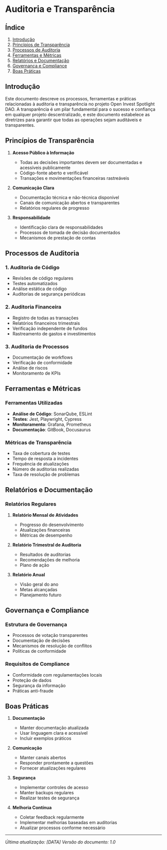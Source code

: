 # Auditoria e Transparência

## Índice
1. [Introdução](#introdução)
2. [Princípios de Transparência](#princípios-de-transparência)
3. [Processos de Auditoria](#processos-de-auditoria)
4. [Ferramentas e Métricas](#ferramentas-e-métricas)
5. [Relatórios e Documentação](#relatórios-e-documentação)
6. [Governança e Compliance](#governança-e-compliance)
7. [Boas Práticas](#boas-práticas)

## Introdução

Este documento descreve os processos, ferramentas e práticas relacionadas à auditoria e transparência no projeto Open Invest Spotlight DAO. A transparência é um pilar fundamental para o sucesso e confiança em qualquer projeto descentralizado, e este documento estabelece as diretrizes para garantir que todas as operações sejam auditáveis e transparentes.

## Princípios de Transparência

1. **Acesso Público à Informação**
   - Todas as decisões importantes devem ser documentadas e acessíveis publicamente
   - Código-fonte aberto e verificável
   - Transações e movimentações financeiras rastreáveis

2. **Comunicação Clara**
   - Documentação técnica e não-técnica disponível
   - Canais de comunicação abertos e transparentes
   - Relatórios regulares de progresso

3. **Responsabilidade**
   - Identificação clara de responsabilidades
   - Processos de tomada de decisão documentados
   - Mecanismos de prestação de contas

## Processos de Auditoria

### 1. Auditoria de Código
- Revisões de código regulares
- Testes automatizados
- Análise estática de código
- Auditorias de segurança periódicas

### 2. Auditoria Financeira
- Registro de todas as transações
- Relatórios financeiros trimestrais
- Verificação independente de fundos
- Rastreamento de gastos e investimentos

### 3. Auditoria de Processos
- Documentação de workflows
- Verificação de conformidade
- Análise de riscos
- Monitoramento de KPIs

## Ferramentas e Métricas

### Ferramentas Utilizadas
- **Análise de Código**: SonarQube, ESLint
- **Testes**: Jest, Playwright, Cypress
- **Monitoramento**: Grafana, Prometheus
- **Documentação**: GitBook, Docusaurus

### Métricas de Transparência
- Taxa de cobertura de testes
- Tempo de resposta a incidentes
- Frequência de atualizações
- Número de auditorias realizadas
- Taxa de resolução de problemas

## Relatórios e Documentação

### Relatórios Regulares
1. **Relatório Mensal de Atividades**
   - Progresso do desenvolvimento
   - Atualizações financeiras
   - Métricas de desempenho

2. **Relatório Trimestral de Auditoria**
   - Resultados de auditorias
   - Recomendações de melhoria
   - Plano de ação

3. **Relatório Anual**
   - Visão geral do ano
   - Metas alcançadas
   - Planejamento futuro

## Governança e Compliance

### Estrutura de Governança
- Processos de votação transparentes
- Documentação de decisões
- Mecanismos de resolução de conflitos
- Políticas de conformidade

### Requisitos de Compliance
- Conformidade com regulamentações locais
- Proteção de dados
- Segurança da informação
- Práticas anti-fraude

## Boas Práticas

1. **Documentação**
   - Manter documentação atualizada
   - Usar linguagem clara e acessível
   - Incluir exemplos práticos

2. **Comunicação**
   - Manter canais abertos
   - Responder prontamente a questões
   - Fornecer atualizações regulares

3. **Segurança**
   - Implementar controles de acesso
   - Manter backups regulares
   - Realizar testes de segurança

4. **Melhoria Contínua**
   - Coletar feedback regularmente
   - Implementar melhorias baseadas em auditorias
   - Atualizar processos conforme necessário

---

*Última atualização: [DATA]*
*Versão do documento: 1.0* 